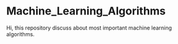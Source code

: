 # Machine_Learning_Algorithms

Hi, this repository discuss about most important machine learning algorithms.
